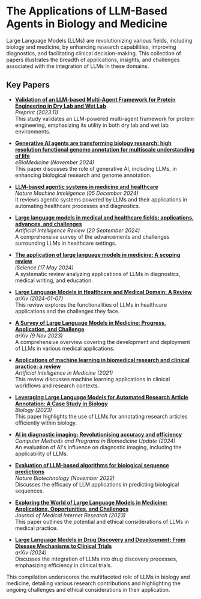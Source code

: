 # The Applications of LLM-Based Agents in Biology and Medicine

Large Language Models (LLMs) are revolutionizing various fields, including biology and medicine, by enhancing research capabilities, improving diagnostics, and facilitating clinical decision-making. This collection of papers illustrates the breadth of applications, insights, and challenges associated with the integration of LLMs in these domains.

## Key Papers

- **[Validation of an LLM-based Multi-Agent Framework for Protein Engineering in Dry Lab and Wet Lab](https://github.com/aristoteleo/<https:/arxiv.org/abs/2411.06029v1)**  
  *Preprint (2023.11)*  
  This study validates an LLM-powered multi-agent framework for protein engineering, emphasizing its utility in both dry lab and wet lab environments.

- **[Generative AI agents are transforming biology research: high resolution functional genome annotation for multiscale understanding of life](https://www.thelancet.com/journals/ebiom/article/PIIS2352-3964(24)00482-1/fulltext)**  
  *eBioMedicine (November 2024)*  
  This paper discusses the role of generative AI, including LLMs, in enhancing biological research and genome annotation.

- **[LLM-based agentic systems in medicine and healthcare](https://doi.org/10.1038/s42256-024-00944-1)**  
  *Nature Machine Intelligence (05 December 2024)*  
  It reviews agentic systems powered by LLMs and their applications in automating healthcare processes and diagnostics.

- **[Large language models in medical and healthcare fields: applications, advances, and challenges](https://link.springer.com/article/10.1007/s10462-024-10921-0)**  
  *Artificial Intelligence Review (20 September 2024)*  
  A comprehensive survey of the advancements and challenges surrounding LLMs in healthcare settings.

- **[The application of large language models in medicine: A scoping review](https://www.sciencedirect.com/science/article/pii/S2589004224009350)**  
  *iScience (17 May 2024)*  
  A systematic review analyzing applications of LLMs in diagnostics, medical writing, and education.

- **[Large Language Models in Healthcare and Medical Domain: A Review](https://arxiv.org/html/2401.06775v2)**  
  *arXiv (2024-01-07)*  
  This review explores the functionalities of LLMs in healthcare applications and the challenges they face.

- **[A Survey of Large Language Models in Medicine: Progress, Application, and Challenge](https://arxiv.org/abs/2311.05112)**  
  *arXiv (9 Nov 2023)*  
  A comprehensive overview covering the development and deployment of LLMs in various medical applications.

- **[Applications of machine learning in biomedical research and clinical practice: a review](https://www.sciencedirect.com/science/article/pii/S2210844021000411)**  
  *Artificial Intelligence in Medicine (2021)*  
  This review discusses machine learning applications in clinical workflows and research contexts.

- **[Leveraging Large Language Models for Automated Research Article Annotation: A Case Study in Biology](https://pmc.ncbi.nlm.nih.gov/articles/PMC11348280/)**  
  *Biology (2023)*  
  This paper highlights the use of LLMs for annotating research articles efficiently within biology.

- **[AI in diagnostic imaging: Revolutionising accuracy and efficiency](https://www.sciencedirect.com/science/article/pii/S2666990024000132)**  
  *Computer Methods and Programs in Biomedicine Update (2024)*  
  An evaluation of AI's influence on diagnostic imaging, including the applicability of LLMs.

- **[Evaluation of LLM-based algorithms for biological sequence predictions](https://pmc.ncbi.nlm.nih.gov/articles/PMC9955430/)**  
  *Nature Biotechnology (November 2022)*  
  Discusses the efficacy of LLM applications in predicting biological sequences.

- **[Exploring the World of Large Language Models in Medicine: Applications, Opportunities, and Challenges](https://pmc.ncbi.nlm.nih.gov/articles/PMC10802675/)**  
  *Journal of Medical Internet Research (2023)*  
  This paper outlines the potential and ethical considerations of LLMs in medical practice.

- **[Large Language Models in Drug Discovery and Development: From Disease Mechanisms to Clinical Trials](https://arxiv.org/html/2409.04481v1)**  
  *arXiv (2024)*  
  Discusses the integration of LLMs into drug discovery processes, emphasizing efficiency in clinical trials.

This compilation underscores the multifaceted role of LLMs in biology and medicine, detailing various research contributions and highlighting the ongoing challenges and ethical considerations in their application.